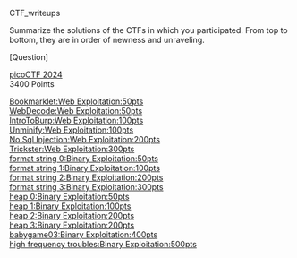 CTF_writeups

Summarize the solutions of the CTFs in which you participated. 
From top to bottom, they are in order of newness and unraveling. 

[Question]

[picoCTF 2024](https://github.com/LIVEpandu/picoCTF_2024/tree/main)<br>
3400 Points

<a href="#bookmarklet">Bookmarklet:Web Exploitation:50pts</a><br>
<a href="#webdecode">WebDecode:Web Exploitation:50pts</a><br>
<a href="#intro-to-burp">IntroToBurp:Web Exploitation:100pts</a><br>
<a href="#unminify">Unminify:Web Exploitation:100pts</a><br>
<a href="#no-sql-injection">No Sql Injection:Web Exploitation:200pts</a><br>
<a href="#trickster">Trickster:Web Exploitation:300pts</a><br>
<a href="#format_string_0">format string 0:Binary Exploitation:50pts</a><br>
<a href="#format_string_1">format string 1:Binary Exploitation:100pts</a><br>
<a href="#format_string_2">format string 2:Binary Exploitation:200pts</a><br>
<a href="#format_string_3">format string 3:Binary Exploitation:300pts</a><br>
<a href="#heap_0">heap 0:Binary Exploitation:50pts</a><br>
<a href="#heap_1">heap 1:Binary Exploitation:100pts</a><br>
<a href="#heap_2">heap 2:Binary Exploitation:200pts</a><br>
<a href="#heap_3">heap 3:Binary Exploitation:200pts</a><br>
<a href="#babygame03">babygame03:Binary Exploitation:400pts</a><br>
<a href="#high_frequency_troubles">high frequency troubles:Binary Exploitation:500pts</a><br>




